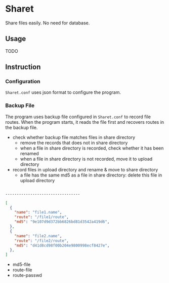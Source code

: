 # Sharet
Share files easily. No need for database.

## Usage
TODO

## Instruction
### Configuration
`Sharet.conf` uses json format to configure the program.

### Backup File
The program uses backup file configured in `Sharet.conf` to record file routes.
When the program starts, it reads the file first and recovers routes in the backup file.

- check whether backup file matches files in share directory 
  - remove the records that does not in share directory
  - when a file in share directory is recorded, check whether it has been renamed
  - when a file in share directory is not recorded, move it to upload directory 
- record files in upload directory and rename & move to share directory
  - a file has the same md5 as a file in share directory: delete this file in upload directory



```

---------------------------------
```


```json
[
  {
    "name": "file1.name",
    "route": "/file1/route",
    "md5": "9e107d9d372bb6826bd81d3542a419d6",
  },
  {
    "name": "file2.name",
    "route": "/file2/route",
    "md5": "d41d8cd98f00b204e9800998ecf8427e",
  },
]
```


- md5-file
- route-file
- route-passwd

